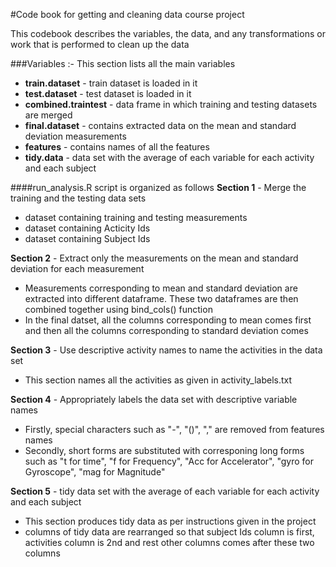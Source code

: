 #Code book for getting and cleaning data course project

This codebook describes the variables, the data, and any transformations or work that is performed to clean up the data

###Variables :-
This section lists all the main variables
* <b>train.dataset</b> - train dataset is loaded in it
* <b>test.dataset</b> - test dataset is loaded in it
* <b>combined.traintest</b> - data frame in which training and testing datasets are merged
* <b>final.dataset</b> - contains extracted data on the mean and standard deviation measurements
* <b>features</b> - contains names of all the features
* <b>tidy.data</b> - data set with the average of each variable for each activity and each subject

####run_analysis.R script is organized as follows
<b>Section 1</b> - Merge the training and the testing data sets</b>
* dataset containing training and testing measurements
* dataset containing Acticity Ids
* dataset containing Subject Ids

<b>Section 2</b> - Extract only the measurements on the mean and standard deviation for each measurement
* Measurements corresponding to mean and standard deviation are extracted into different dataframe. These two dataframes are then combined together using bind_cols() function
* In the final datset, all the columns corresponding to mean comes first and then all the columns corresponding to standard deviation comes

<b>Section 3</b> - Use descriptive activity names to name the activities in the data set
* This section names all the activities as given in activity_labels.txt 

<b>Section 4</b> - Appropriately labels the data set with descriptive variable names
* Firstly, special characters such as "-", "()", "," are removed from features names
* Secondly, short forms are substituted with corresponing long forms such as "t for time", "f for Frequency", "Acc for Accelerator", "gyro for Gyroscope", "mag for Magnitude"

<b>Section 5</b> - tidy data set with the average of each variable for each activity and each subject
* This section produces tidy data as per instructions given in the project
* columns of tidy data are rearranged so that subject Ids column is first, activities column is 2nd and rest other columns comes after these two columns


